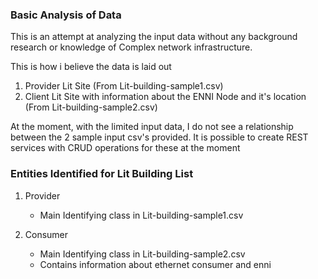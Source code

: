 ### Basic Analysis of Data
This is an attempt at analyzing the input data without any background research or knowledge of Complex network infrastructure.

This is how i believe the data is laid out

1. Provider Lit Site (From Lit-building-sample1.csv)
2. Client Lit Site with information about the ENNI Node and it's location (From Lit-building-sample2.csv)

At the moment, with the limited input data, I do not see a relationship between the 2 sample input csv's provided. It is possible to create REST services with CRUD
operations for these at the moment

### Entities Identified for Lit Building List

1. Provider 
	* Main Identifying class in Lit-building-sample1.csv

2. Consumer
	* Main Identifying class in Lit-building-sample2.csv
	* Contains information about ethernet consumer and enni
